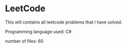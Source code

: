 # LeetCode
This will contains all leetcode problems that I have solved. 

Programming language used: C#

 number of files: 60
 

